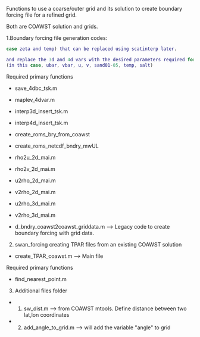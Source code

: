 Functions to use a coarse/outer grid and its solution to create boundary forcing file 
for a refined grid.

Both are COAWST solution and grids. 

1.Boundary forcing file generation codes: 
``` step1_scatinterp.m --> first call this file to create a 3d and 4d variable (in this
case zeta and temp) that can be replaced using scatinterp later. 
```

``` step2_bndry_use_scatinterp_funcs.m --> Step 2 to use the scatinterp function
and replace the 3d and 4d vars with the desired parameters required for interpolation
(in this case, ubar, vbar, u, v, sand01-05, temp, salt)
```

Required primary functions
* save_4dbc_tsk.m 
*  maplev_4dvar.m
* interp3d_insert_tsk.m
* interp4d_insert_tsk.m
* create_roms_bry_from_coawst 
* create_roms_netcdf_bndry_mwUL 
* rho2u_2d_mai.m
* rho2v_2d_mai.m
* u2rho_2d_mai.m
* v2rho_2d_mai.m
* u2rho_3d_mai.m
* v2rho_3d_mai.m

* d_bndry_coawst2coawst_griddata.m --> Legacy code to create boundary forcing with grid
data.

2. swan_forcing 
creating TPAR files from an existing COAWST solution
* create_TPAR_coawst.m --> Main file 

Required primary functions
*  find_nearest_point.m

3. Additional files folder
* 1. sw_dist.m --> from COAWST mtools. Define distance between two lat,lon coordinates

* 2. add_angle_to_grid.m --> will add the variable "angle" to grid 
